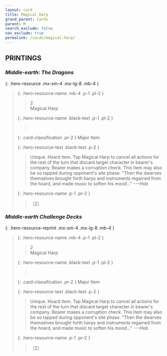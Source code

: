 ```yaml
---
layout: card
title: Magical Harp
grand_parent: Cards
parent: M
search_exclude: false
nav_exclude: true
permalink: /cards/magical-harp/
---
```


## PRINTINGS


### _Middle-earth: The Dragons_

{: .hero-resource .mx-sm-4 .mx-lg-8 .mb-4 }
> {: .hero-resource-name .mb-4 .p-1 .pl-2 }
> > <div class="card-mp">2</div>
> > <div class="card-name">Magical Harp</div>
>
> {: .hero-resource-name .black-text .p-1 .pl-2 }
> > &nbsp;
>
> {: .card-classification .pr-2 }
> Major Item
>
> {: .hero-resource-text .black-text .p-2 }
> > Unique. Hoard item. Tap Magical Harp to cancel all actions for the rest of the turn that discard target character in bearer's company. Bearer makes a corruption check. This item may also be so tapped during opponent's site phase.   "Then the dwarves themselves brought forth harps and instruments regained from the hoard, and made music to soften his mood..." ---Hob 
> 
> {: .hero-resource-name .p-1 .pr-2 }
> > <div class="card-shield"></div>
> > <div class="card-corruption">〔2〕</div>

### _Middle-earth Challenge Decks_

{: .hero-resource-reprint .mx-sm-4 .mx-lg-8 .mb-4 }
> {: .hero-resource-name .mb-4 .p-1 .pl-2 }
> > <div class="card-mp">2</div>
> > <div class="card-name">Magical Harp</div>
>
> {: .hero-resource-name .black-text .p-1 .pl-2 }
> > &nbsp;
>
> {: .card-classification .pr-2 }
> Major Item
>
> {: .hero-resource-text .black-text .p-2 }
> > Unique. Hoard item. Tap Magical Harp to cancel all actions for the rest of the turn that discard target character in bearer's company. Bearer makes a corruption check. This item may also be so tapped during opponent's site phase.   "Then the dwarves themselves brought forth harps and instruments regained from the hoard, and made music to soften his mood..." ---Hob 
> 
> {: .hero-resource-name .p-1 .pr-2 }
> > <div class="card-shield"></div>
> > <div class="card-corruption">〔2〕</div>
